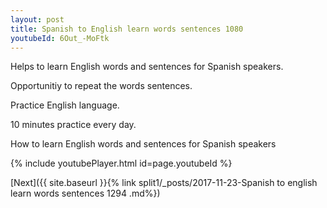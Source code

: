 ```yaml
---
layout: post
title: Spanish to English learn words sentences 1080 
youtubeId: 6Out_-MoFtk
---
```

 
 
Helps to learn English words and sentences for Spanish speakers.

Opportunitiy to repeat the words sentences. 

Practice English language. 
 
10 minutes practice every day. 
 
How to learn English words and sentences for Spanish speakers 
 
{% include youtubePlayer.html id=page.youtubeId %}
 
 
[Next]({{ site.baseurl }}{% link  split1/_posts/2017-11-23-Spanish to english learn words sentences 1294 .md%})
 

